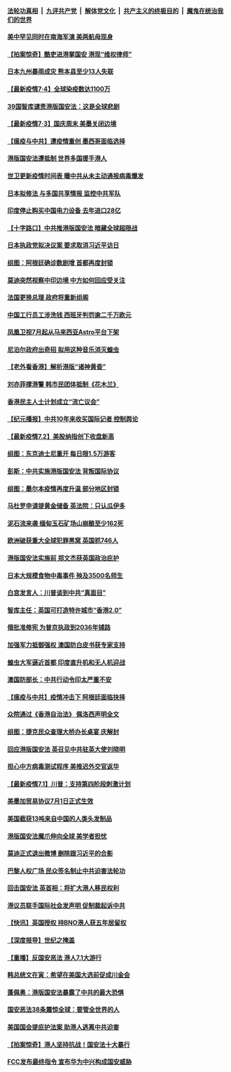 

####  [法轮功真相](../../../../basic/blob/master/README.md?t=07050002) &nbsp;|&nbsp; [九评共产党](../../../../9ping.md/blob/master/README.md?t=07050002) &nbsp;|&nbsp; [解体党文化](../../../../jtdwh.md/blob/master/README.md?t=07050002)  &nbsp;|&nbsp; [共产主义的终极目的](../../../../gczydzjmd.md/blob/master/README.md?t=07050002) &nbsp;|&nbsp; [魔鬼在统治我们的世界](../../../../mgztzwmdsj.md/blob/master/README.md?t=07050002) 

#### [美中罕见同时在南海军演 美两航母现身](../pages/nsc418/n12232618.md?t=07050002) 

#### [【拍案惊奇】酷吏进港掌国安 港现“维权律师”](../pages/nsc418/n12231629.md?t=07050002) 

#### [日本九州暴雨成灾 熊本县至少13人失联](../pages/nsc418/n12232227.md?t=07050002) 

#### [【最新疫情7·4】全球染疫数达1100万](../pages/nsc418/n12231687.md?t=07050002) 

#### [39国智库谴责港版国安法：这是全球悲剧](../pages/nsc418/n12231267.md?t=07050002) 

#### [【最新疫情7·3】国庆周末 美墨关闭边境](../pages/nsc418/n12229080.md?t=07050002) 

#### [【瘟疫与中共】遭疫情重创 墨西哥面临选择](../pages/nsc418/n12229138.md?t=07050002) 

#### [港版国安法遭抵制 世界多国援手港人](../pages/nsc418/n12230835.md?t=07050002) 

#### [世卫更新疫情时间表 曝中共从未主动通报病毒爆发](../pages/nsc418/n12230942.md?t=07050002) 

#### [日本拟修法 与多国共享情报 监控中共军队](../pages/nsc418/n12230926.md?t=07050002) 

#### [印度停止购买中国电力设备 去年进口28亿](../pages/nsc418/n12230757.md?t=07050002) 

#### [【十字路口】中共推港版国安法 暗藏全球超限战](../pages/nsc418/n12229018.md?t=07050002) 

#### [日本执政党拟决议案 要求取消习近平访日](../pages/nsc418/n12230749.md?t=07050002) 

#### [组图：阿根廷确诊数剧增 首都再度封锁](../pages/nsc418/n12229774.md?t=07050002) 

#### [莫迪突然视察中印边境 中方如何回应受关注](../pages/nsc418/n12230232.md?t=07050002) 

#### [法国更换总理 政府将重新组阁](../pages/nsc418/n12229954.md?t=07050002) 

#### [中国工行员工涉洗钱 西班牙判罚逾二千万欧元](../pages/nsc418/n12229905.md?t=07050002) 

#### [凤凰卫视7月起从马来西亚Astro平台下架](../pages/nsc418/n12229766.md?t=07050002) 

#### [尼泊尔政府出奇招 拟用这种音乐消灭蝗虫](../pages/nsc418/n12229649.md?t=07050002) 

#### [【老外看香港】解析港版“诸神黄昏”](../pages/nsc418/n12228990.md?t=07050002) 

#### [刘亦菲撑港警 韩市民团体抵制《花木兰》](../pages/nsc418/n12226849.md?t=07050002) 

#### [香港民主人士计划成立“流亡议会”](../pages/nsc418/n12228680.md?t=07050002) 

#### [【纪元播报】中共10年来收买国际记者 控制舆论](../pages/nsc418/n12228144.md?t=07050002) 

#### [【最新疫情7.2】美股纳指创下收盘新高](../pages/nsc418/n12225896.md?t=07050002) 

#### [组图：东京迪士尼重开 每日限1.5万游客](../pages/nsc418/n12226855.md?t=07050002) 

#### [彭斯：中共实施港版国安法 背叛国际协议](../pages/nsc418/n12228135.md?t=07050002) 

#### [组图：墨尔本疫情再度升温 部分地区封锁](../pages/nsc418/n12227665.md?t=07050002) 

#### [马杜罗申请提黄金储备 英法院：只认瓜伊多](../pages/nsc418/n12227983.md?t=07050002) 

#### [泥石流来袭 缅甸玉石矿场山崩酿至少162死](../pages/nsc418/n12227900.md?t=07050002) 

#### [欧洲破获重大全球犯罪黑窝 英国抓746人](../pages/nsc418/n12227970.md?t=07050002) 

#### [港版国安法实施前 郑文杰获英国政治庇护](../pages/nsc418/n12227896.md?t=07050002) 

#### [日本大规模食物中毒事件 殃及3500名师生](../pages/nsc418/n12227855.md?t=07050002) 

#### [白宫发言人：川普谈到中共“真面目”](../pages/nsc418/n12227638.md?t=07050002) 

#### [智库主任：英国可打造特许城市“香港2.0”](../pages/nsc418/n12227010.md?t=07050002) 

#### [俄批准修宪 为普京执政到2036年铺路](../pages/nsc418/n12226978.md?t=07050002) 

#### [加强军力抵御强权 澳国防白皮书获专家支持](../pages/nsc418/n12226240.md?t=07050002) 

#### [蝗虫大军逼近首都 印度直升机和无人机迎战](../pages/nsc418/n12226447.md?t=07050002) 

#### [澳国防部长：中共行动令印太严重不安](../pages/nsc418/n12226619.md?t=07050002) 

#### [【瘟疫与中共】疫情冲击下 阿根廷面临抉择](../pages/nsc418/n12226223.md?t=07050002) 

#### [众院通过《香港自治法》 佩洛西声明全文](../pages/nsc418/n12226260.md?t=07050002) 

#### [组图：捷克民众查理大桥办长桌宴 庆解封](../pages/nsc418/n12223990.md?t=07050002) 

#### [回应港版国安法 英召见中共驻英大使刘晓明](../pages/nsc418/n12225641.md?t=07050002) 

#### [担心中方病毒测试程序 美推迟外交官返华](../pages/nsc418/n12225504.md?t=07050002) 

#### [【最新疫情7.1】川普：支持第四阶段刺激计划](../pages/nsc418/n12223137.md?t=07050002) 

#### [美墨加贸易协议7月1日正式生效](../pages/nsc418/n12225352.md?t=07050002) 

#### [美国截获13吨来自中国的人类头发制品](../pages/nsc418/n12225251.md?t=07050002) 

#### [港版国安法魔爪伸向全球 美学者担忧](../pages/nsc418/n12225012.md?t=07050002) 

#### [莫迪正式退出微博 删除跟习近平的合影](../pages/nsc418/n12225068.md?t=07050002) 

#### [巴黎人权广场 民众签名制止中共迫害法轮功](../pages/nsc418/n12221674.md?t=07050002) 

#### [回击国安法 英首相：将扩大港人移民权利](../pages/nsc418/n12224764.md?t=07050002) 

#### [港议员联手国际社会发声明 促制裁起诉中共](../pages/nsc418/n12224652.md?t=07050002) 

#### [【快讯】英国授权 持BNO港人获五年居留权](../pages/nsc418/n12224889.md?t=07050002) 

#### [【深度报导】世纪之掩盖](../pages/nsc418/n12223498.md?t=07050002) 

#### [【重播】反国安恶法 港人7.1大游行](../pages/nsc418/n12219819.md?t=07050002) 

#### [韩总统文在寅：希望在美国大选前促成川金会](../pages/nsc418/n12224373.md?t=07050002) 

#### [蓬佩奥：港版国安法暴露了中共的最大恐惧](../pages/nsc418/n12224268.md?t=07050002) 

#### [国安恶法38条震惊全球：要管全世界的人](../pages/nsc418/n12224164.md?t=07050002) 

#### [美国国会提庇护法案 助港人逃离中共迫害](../pages/nsc418/n12223603.md?t=07050002) 

#### [【拍案惊奇】港人坚持抗战！国安法十大暴行](../pages/nsc418/n12223602.md?t=07050002) 

#### [FCC发布最终指令 宣布华为中兴构成国安威胁](../pages/nsc418/n12222824.md?t=07050002) 

